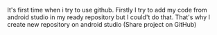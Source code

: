 It's first time when i try to use github. Firstly I try to add my code from android studio in my ready repository but I could't do that. 
That's why I create new repository on android studio (Share project on GitHub)
